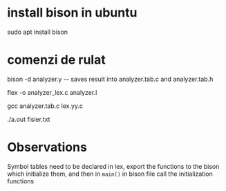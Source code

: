 # install bison in ubuntu

sudo apt install bison

# comenzi de rulat

bison -d analyzer.y -- saves result into analyzer.tab.c and analyzer.tab.h</br>

flex -o analyzer_lex.c analyzer.l </br>

gcc analyzer.tab.c lex.yy.c </br>

./a.out fisier.txt </br>

# Observations

Symbol tables need to be declared in lex, export the functions to the bison which initialize them, and then in `main()` in bison file call the initialization functions
